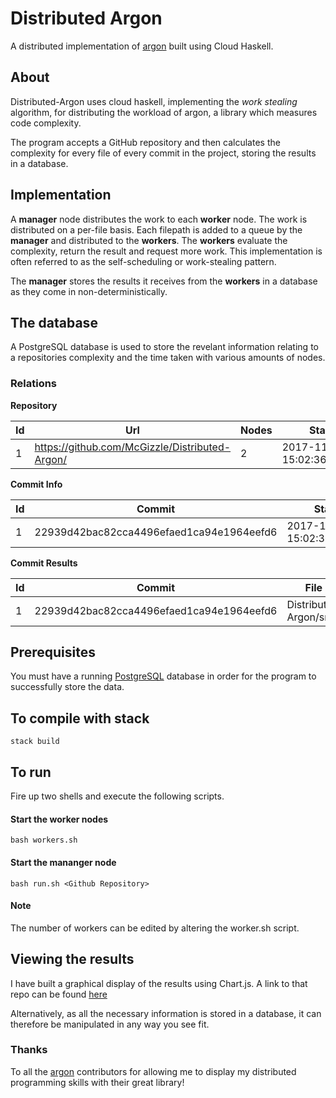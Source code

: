 # Distributed Argon

A distributed implementation of [argon](https://github.com/rubik/argon) built using Cloud Haskell.

## About
Distributed-Argon uses cloud haskell, implementing the _work stealing_ algorithm, for distributing the workload of argon, a library which measures code complexity. 

The program accepts a GitHub repository and then calculates the complexity for every file of every commit in the project, storing the results in a database.

## Implementation
A __manager__ node distributes the work to each __worker__ node. The work is distributed on a per-file basis. Each filepath is added to a queue by the __manager__ and distributed to the __workers__. The __workers__ evaluate the complexity, return the result and request more work. This implementation is often referred to as the self-scheduling or work-stealing pattern.

The __manager__ stores the results it receives from the __workers__ in a database as they come in non-deterministically. 

## The database
A PostgreSQL database is used to store the revelant information relating to a repositories complexity and the time taken with various amounts of nodes.

### Relations

__Repository__ 

| Id | Url                                           | Nodes | Start Time                    | End time                     |
| ---- | --- | --- | --- | --- |
| 1 | https://github.com/McGizzle/Distributed-Argon/ | 2 | 2017-11-26 15:02:36.830273+00 | 2017-11-26 15:03:25.63044+00 |

__Commit Info__ 

| Id | Commit | Start Time | End Time |
| --- | --- | --- | --- |
| 1 | 22939d42bac82cca4496efaed1ca94e1964eefd6 | 2017-11-26 15:02:36.830273+00 | 2017-11-26 15:02:36.830273+00 |

__Commit Results__

| Id | Commit | File Path | Complexity |
| --- | --- | ---- | --- |
| 1 | 22939d42bac82cca4496efaed1ca94e1964eefd6 |  Distributed-Argon/src/Lib.hs | JSON data |


## Prerequisites
You must have a running [PostgreSQL](https://www.postgresql.org/) database in order for the program to successfully store the data.

## To compile with stack
``` stack build ```

## To run
Fire up two shells and execute the following scripts.
#### Start the worker nodes
```bash workers.sh```
#### Start the mananger node
```bash run.sh <Github Repository> ```

#### Note
The number of workers can be edited by altering the worker.sh script.

## Viewing the results
I have built a graphical display of the results using Chart.js. A link to that repo can be found [here](https://github.com/McGizzle/Charting-Complexity)

Alternatively, as all the necessary information is stored in a database, it can therefore be manipulated in any way you see fit.

### Thanks
To all the [argon](https://github.com/rubik/argon) contributors for allowing me to display my distributed programming skills with their great library!

